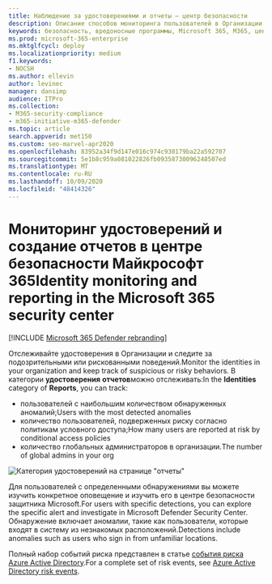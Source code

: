 ```yaml
---
title: Наблюдение за удостоверениями и отчеты — центр безопасности
description: Описание способов мониторинга пользователей в Организации и отслеживания подозрительных и рискованных поведений.
keywords: безопасность, вредоносные программы, Microsoft 365, M365, центр безопасности, монитор, отчет, удостоверение, пользователи
ms.prod: microsoft-365-enterprise
ms.mktglfcycl: deploy
ms.localizationpriority: medium
f1.keywords:
- NOCSH
ms.author: ellevin
author: levinec
manager: dansimp
audience: ITPro
ms.collection:
- M365-security-compliance
- m365-initiative-m365-defender
ms.topic: article
search.appverid: met150
ms.custom: seo-marvel-apr2020
ms.openlocfilehash: 83952a34f9d147e016c974c930179ba22a592707
ms.sourcegitcommit: 5e1b8c959a081022826fb09358730096248507ed
ms.translationtype: MT
ms.contentlocale: ru-RU
ms.lasthandoff: 10/09/2020
ms.locfileid: "48414326"
---
```

# <a name="identity-monitoring-and-reporting-in-the-microsoft-365-security-center"></a><span data-ttu-id="b7136-104">Мониторинг удостоверений и создание отчетов в центре безопасности Майкрософт 365</span><span class="sxs-lookup"><span data-stu-id="b7136-104">Identity monitoring and reporting in the Microsoft 365 security center</span></span>

[!INCLUDE [Microsoft 365 Defender rebranding](../includes/microsoft-defender.md)]


<span data-ttu-id="b7136-105">Отслеживайте удостоверения в Организации и следите за подозрительными или рискованными поведений.</span><span class="sxs-lookup"><span data-stu-id="b7136-105">Monitor the identities in your organization and keep track of suspicious or risky behaviors.</span></span> <span data-ttu-id="b7136-106">В категории **удостоверения** **отчетов**можно отслеживать:</span><span class="sxs-lookup"><span data-stu-id="b7136-106">In the **Identities** category of **Reports**, you can track:</span></span>

* <span data-ttu-id="b7136-107">пользователей с наибольшим количеством обнаруженных аномалий;</span><span class="sxs-lookup"><span data-stu-id="b7136-107">Users with the most detected anomalies</span></span>
* <span data-ttu-id="b7136-108">количество пользователей, подверженных риску согласно политикам условного доступа;</span><span class="sxs-lookup"><span data-stu-id="b7136-108">How many users are reported at risk by conditional access policies</span></span>
* <span data-ttu-id="b7136-109">количество глобальных администраторов в организации.</span><span class="sxs-lookup"><span data-stu-id="b7136-109">The number of global admins in your org</span></span>

![Категория удостоверений на странице "отчеты"](../../media/identities.png)

<span data-ttu-id="b7136-111">Для пользователей с определенными обнаружениями вы можете изучить конкретное оповещение и изучить его в центре безопасности защитника Microsoft.</span><span class="sxs-lookup"><span data-stu-id="b7136-111">For users with specific detections, you can explore the specific alert and investigate in Microsoft Defender Security Center.</span></span> <span data-ttu-id="b7136-112">Обнаружение включает аномалии, такие как пользователи, которые входят в систему из незнакомых расположений.</span><span class="sxs-lookup"><span data-stu-id="b7136-112">Detections include anomalies such as users who sign in from unfamiliar locations.</span></span>

<span data-ttu-id="b7136-113">Полный набор событий риска представлен в статье [события риска Azure Active Directory](https://docs.microsoft.com/azure/active-directory/reports-monitoring/concept-risk-events).</span><span class="sxs-lookup"><span data-stu-id="b7136-113">For a complete set of risk events, see [Azure Active Directory risk events](https://docs.microsoft.com/azure/active-directory/reports-monitoring/concept-risk-events).</span></span>

